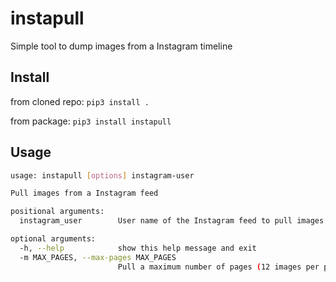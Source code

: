 # instapull
Simple tool to dump images from a Instagram timeline


## Install

from cloned repo: `pip3 install .`

from package: `pip3 install instapull`

## Usage

```bash
usage: instapull [options] instagram-user

Pull images from a Instagram feed

positional arguments:
  instagram_user        User name of the Instagram feed to pull images from

optional arguments:
  -h, --help            show this help message and exit
  -m MAX_PAGES, --max-pages MAX_PAGES
                        Pull a maximum number of pages (12 images per page)
                      
```
